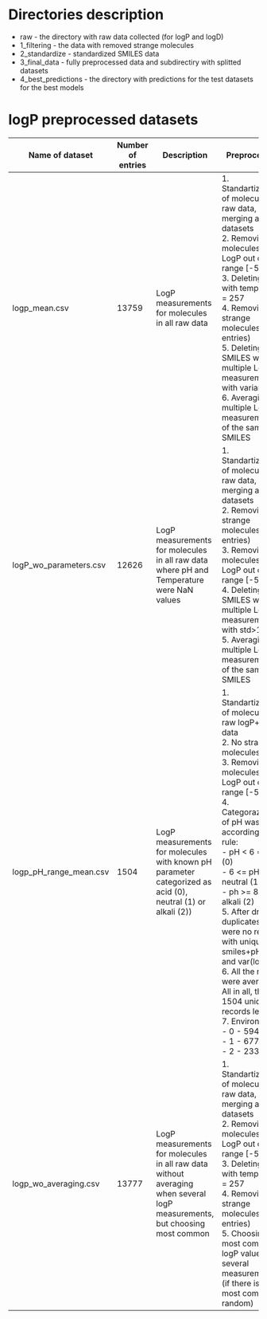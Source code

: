 # Directories description

- raw - the directory with raw data collected (for logP and logD)
- 1_filtering - the data with removed strange molecules
- 2_standardize - standardized SMILES data
- 3_final_data - fully preprocessed data and subdirectiry with splitted datasets
- 4_best_predictions - the directory with predictions for the test datasets for the best models 
# logP preprocessed datasets

|Name of dataset|Number of entries|Description|Preprocessing|
|---|---|---|---|
|logp_mean.csv|13759|LogP measurements for molecules in all raw data|1. Standartization of molecules in raw data, merging all datasets<br/> 2. Removing molecules with LogP  out of range [-5, 10] <br/> 3. Deleting 1 row with temperature = 257<br/> 4. Removing strange molecules (488 entries) <br/> 5. Deleting 18 SMILES with multiple LogP measurements with variance>1 <br/> 6. Averaging multiple LogP measurements of the same SMILES|
|logP_wo_parameters.csv|12626|LogP measurements for molecules in all raw data where pH and Temperature were NaN values|1. Standartization of molecules in raw data, merging all datasets<br/> 2. Removing strange molecules (485 entries) <br/> 3. Removing molecules with LogP  out of range [-5, 10] <br/> 4. Deleting 2 SMILES with multiple LogP measurements with std>1 <br/> 5. Averaging multiple LogP measurements of the same SMILES|
|logp_pH_range_mean.csv|1504|LogP measurements for molecules with known pH parameter categorized as acid (0), neutral (1) or alkali (2))|1. Standartization of molecules in raw logP+pH data  <br />2. No strange molecules <br />3. Removing molecules with LogP out of range [-5, 10]<br />4. Categorazation of pH was made according to the rule: <br />   - pH < 6 => acid (0) <br />   - 6 <= pH < 8 => neutral (1) <br />   - ph >= 8 => alkali (2) <br />5. After dropping duplicates there were no records with unique smiles+pH_range and var(logP)>1<br />6. All the records were averaged. All in all, there 1504 unique records left.<br />7. Environments:  <br />   - 0 - 594 <br />   - 1 - 677 <br />   - 2 - 233|
|logp_wo_averaging.csv|13777|LogP measurements for molecules in all raw data without averaging when several logP measurements, but  choosing most common|1. Standartization of molecules in raw data, merging all datasets<br/> 2. Removing molecules with LogP  out of range [-5, 10] <br/> 3. Deleting 1 row with temperature = 257<br/> 4. Removing strange molecules (488 entries) <br/> 5. Choosing most common logP value from several measurements (if there is no most common -> random)|



